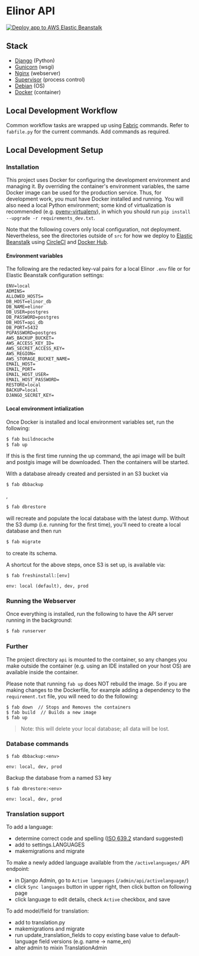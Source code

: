 # Elinor API

[![Deploy app to AWS Elastic Beanstalk](https://github.com/WWFGlobalScience/elinor-api/actions/workflows/deploy.yml/badge.svg)](https://github.com/WWFGlobalScience/elinor-api/actions/workflows/deploy.yml)

## Stack

- [Django](https://www.djangoproject.com/) (Python)
- [Gunicorn](https://gunicorn.org/) (wsgi)
- [Nginx](https://www.nginx.com/) (webserver)
- [Supervisor](http://supervisord.org/) (process control)
- [Debian](https://www.debian.org/releases/stretch/) (OS)
- [Docker](https://www.docker.com/) (container)

## Local Development Workflow

Common workflow tasks are wrapped up using [Fabric](http://www.fabfile.org/) commands. Refer to `fabfile.py` for the
current commands. Add commands as required.

## Local Development Setup

### Installation

This project uses Docker for configuring the development environment and managing it. By overriding the container's
environment variables, the same Docker image can be used for the production service. Thus, for development work, you
must have Docker installed and running. You will also need a local Python environment; some kind of virtualization is recommended (e.g. [pyenv-virtualenv](https://github.com/pyenv/pyenv-virtualenv)), in which you should run `pip install --upgrade -r requirements_dev.txt`.

Note that the following covers only local configuration, not deployment. Nevertheless, see the directories outside of
`src` for how we deploy to [Elastic Beanstalk](https://aws.amazon.com/elasticbeanstalk/) using
[CircleCI](https://circleci.com/) and [Docker Hub](https://hub.docker.com/).

#### Environment variables

The following are the redacted key-val pairs for a local Elinor `.env` file or for Elastic Beanstalk configuration
settings:

```
ENV=local
ADMINS=
ALLOWED_HOSTS=
DB_HOST=elinor_db
DB_NAME=elinor
DB_USER=postgres
DB_PASSWORD=postgres
DB_HOST=api_db
DB_PORT=5432
PGPASSWORD=postgres
AWS_BACKUP_BUCKET=
AWS_ACCESS_KEY_ID=
AWS_SECRET_ACCESS_KEY=
AWS_REGION=
AWS_STORAGE_BUCKET_NAME=
EMAIL_HOST=
EMAIL_PORT=
EMAIL_HOST_USER=
EMAIL_HOST_PASSWORD=
RESTORE=local
BACKUP=local
DJANGO_SECRET_KEY=
```

#### Local environment intialization

Once Docker is installed and local environment variables set, run the following:

```sh
$ fab buildnocache
$ fab up
```

If this is the first time running the up command, the api image will be built and postgis image will be downloaded. Then
the containers will be started.

With a database already created and persisted in an S3 bucket via

```sh
$ fab dbbackup
``` 
,

```sh
$ fab dbrestore
``` 

will recreate and populate the local database with the latest dump. Without the S3 dump (i.e. running for the first
time), you'll need to create a local database and then run

 ```sh
$ fab migrate
``` 

to create its schema.

A shortcut for the above steps, once S3 is set up, is available via:

```
$ fab freshinstall:[env]

env: local (default), dev, prod
```

### Running the Webserver

Once everything is installed, run the following to have the API server running in the background:

```sh
$ fab runserver
```

### Further

The project directory `api` is mounted to the container, so any changes you make outside the container (e.g. using an
IDE installed on your host OS) are available inside the container.

Please note that running `fab up` does NOT rebuild the image. So if you are making changes to the Dockerfile, for
example adding a dependency to the `requirement.txt` file, you will need to do the following:

```
$ fab down  // Stops and Removes the containers
$ fab build  // Builds a new image
$ fab up
```

> Note: this will delete your local database; all data will be lost.

### Database commands

```
$ fab dbbackup:<env>

env: local, dev, prod
```

Backup the database from a named S3 key

```
$ fab dbrestore:<env>

env: local, dev, prod
```

### Translation support

To add a language:
- determine correct code and spelling ([ISO 639.2](https://www.loc.gov/standards/iso639-2/php/code_list.php) standard suggested)
- add to settings.LANGUAGES
- makemigrations and migrate

To make a newly added language available from the `/activelanguages/` API endpoint:
- in Django Admin, go to `Active languages` (`/admin/api/activelanguage/`)
- click `Sync languages` button in upper right, then click button on following page
- click language to edit details, check `Active` checkbox, and save

To add model/field for translation:
- add to translation.py
- makemigrations and migrate
- run update_translation_fields to copy existing base value to default-language field versions (e.g. name -> name_en)
- alter admin to mixin TranslationAdmin
